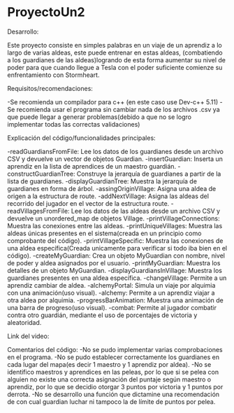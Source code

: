 # ProyectoUn2

Desarrollo:

Este proyecto consiste en simples palabras en un viaje de un aprendiz a lo largo de varias aldeas, este puede entrenar en estas aldeas, 
(combatiendo a los guardianes de las aldeas)logrando de esta forma aumentar su nivel de poder para que cuando llegue a Tesla con el poder 
suficiente comienze su enfrentamiento con Stormheart.

Requisitos/recomendaciones:

-Se recomienda un compilador para c++ (en este caso use Dev-c++ 5.11)
-Se recomienda usar el programa sin cambiar nada de los archivos .csv ya que puede llegar a generar problemas(debido a que no se logro implementar todas las
correctas validaciones)

Explicación del código/funcionalidades principales:

-readGuardiansFromFile: Lee los datos de los guardianes desde un archivo CSV y devuelve un vector de objetos Guardian.
-insertGuardian: Inserta un aprendiz en la lista de aprendices de un maestro guardián.
-constructGuardianTree: Construye la jerarquía de guardianes a partir de la lista de guardianes.
-displayGuardianTree: Muestra la jerarquía de guardianes en forma de árbol.
-assingOriginVillage: Asigna una aldea de origen a la estructura de route.
-addNextVillage: Asigna las aldeas del recorrido del jugador en el vector de la estructura route.
-readVillagesFromFile: Lee los datos de las aldeas desde un archivo CSV y devuelve un unordered_map de objetos Village.
-printVillageConnections: Muestra las conexiones entre las aldeas.
-printUniqueVillages: Muestra las aldeas únicas presentes en el sistema(creada en un principio como comprobante del código).
-printVillageSpecific: Muestra las conexiones de una aldea específica(Creada unicamente para verificar si todo iba bien en el código).
-createMyGuardian: Crea un objeto MyGuardian con nombre, nivel de poder y aldea asignados por el usuario.
-printMyGuardian: Muestra los detalles de un objeto MyGuardian.
-displayGuardiansInVillage: Muestra los guardianes presentes en una aldea específica.
-changeVillage: Permite a un aprendiz cambiar de aldea.
-alchemyPortal: Simula un viaje por alquimia con una animación(uso visual).
-alchemy: Permite a un aprendiz viajar a otra aldea por alquimia.
-progressBarAnimation: Muestra una animación de una barra de progreso(uso visual).
-combat: Permite al jugador combatir contra otro guardián, mediante el uso de porcentajes de victoria y aleatoridad.

Link del video:


Comentarios del código:
-No se pudo implementar varias comprobaciones en el programa.
-No se pudo establecer correctamente los guardianes en cada lugar del mapa(es decir 1 maestro y 1 aprendiz por aldea).
-No se identifico maestros y aprendices en las peleas, por lo que si se pelea con alguien no existe una correcta 
asignación del puntaje según maestro o aprendiz, por lo que se decidio otorgar 3 puntos por victoria y 1 puntos por derrota.
-No se desarrollo una función que dictamine una recomendación de con cual guardian luchar ni tampoco la de límite de 
puntos por pelea.





